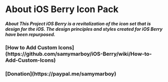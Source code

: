 <h1>About iOS Berry Icon Pack

<h5>About This Project iOS Berry is a revitalization of the icon set that is design for the iOS. The design principles and styles created for iOS Berry have been repurposed.
  
  
<h3>[How to Add Custom Icons](https://github.com/samymarboy/iOS-Berry/wiki/How-to-Add-Custom-Icons)
  
<h3>[Donation](https://paypal.me/samymarboy)
